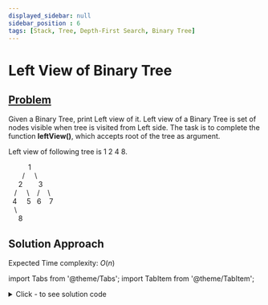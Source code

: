 ```yaml
---
displayed_sidebar: null
sidebar_position : 6
tags: [Stack, Tree, Depth-First Search, Binary Tree]
---
```


# Left View of Binary Tree

## [Problem](https://practice.geeksforgeeks.org/problems/left-view-of-binary-tree/1)

<p><span>Given a Binary Tree, print Left view of it. Left view of a Binary Tree is set of nodes visible when tree is visited from Left side. The task is to complete the function <strong>leftView()</strong>, which accepts root of the tree as argument.</span></p>
<p><span>Left view of following tree is 1 2 4 8.</span></p>
<p><span>&nbsp;&nbsp;&nbsp;&nbsp;&nbsp;&nbsp;&nbsp;&nbsp;&nbsp; 1<br/>
&nbsp;&nbsp;&nbsp;&nbsp;&nbsp;&nbsp; /&nbsp;&nbsp;&nbsp;&nbsp; \<br/>
&nbsp;&nbsp;&nbsp;&nbsp; 2&nbsp;&nbsp;&nbsp;&nbsp;&nbsp;&nbsp;&nbsp; 3<br/>
&nbsp;&nbsp; /&nbsp;&nbsp; &nbsp; \ &nbsp;&nbsp; /&nbsp;&nbsp;&nbsp; \<br/>
&nbsp; 4&nbsp;&nbsp;&nbsp;&nbsp; 5&nbsp;&nbsp; 6&nbsp;&nbsp;&nbsp; 7<br/>
&nbsp;&nbsp; \<br/>
&nbsp;&nbsp;&nbsp;&nbsp; 8&nbsp; &nbsp;</span></p>

## Solution Approach

Expected Time complexity: $O(n)$

import Tabs from '@theme/Tabs';
import TabItem from '@theme/TabItem';

<details><summary>Click - to see solution code</summary>

<Tabs>
<TabItem value="cpp" label="C++">

```cpp
map<int, vector<int>> mp;

void traversal(Node *root, int h) {
    if (!root) return;
    mp[h].push_back(root->data);
    traversal(root->left, h + 1);
    traversal(root->right, h + 1);
}

vector<int> leftView(Node *root) {
    vector<int> view;
    traversal(root, 0);
    for (int i = 0; i < mp.size(); i++) {
        view.push_back(mp[i][0]);
    }
    mp.clear();
    return view;
}

```
</TabItem>
</Tabs>

</details>

